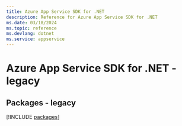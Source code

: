 ```yaml
---
title: Azure App Service SDK for .NET
description: Reference for Azure App Service SDK for .NET
ms.date: 03/18/2024
ms.topic: reference
ms.devlang: dotnet
ms.service: appservice
---
```

# Azure App Service SDK for .NET - legacy
## Packages - legacy
[!INCLUDE [packages](app-service-index.md)]